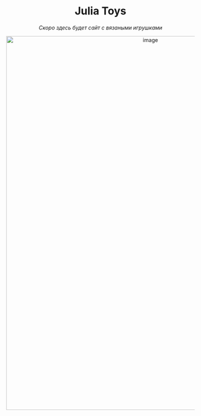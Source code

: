 <div align="center">
<h1> Julia Toys </h1>
<p><em> Скоро здесь будет сайт с вязаными игрушками</em></p>
</div>

<div align="center">
<img width="755" height="998" alt="image" src="https://github.com/user-attachments/assets/4edbd149-6aa5-44b8-9e6c-939938c1a14d" />
</div>
